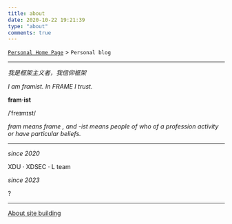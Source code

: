 ```yaml
---
title: about
date: 2020-10-22 19:21:39
type: "about"
comments: true
---
```


[`Personal Home Page`](http://framist.top) > `Personal blog`

---

*我是框架主义者，我信仰框架*

*I am framist. In FRAME I trust.*

**fram·ist**

/ˈfreɪmɪst/

*fram means frame , and -ist means people of who of a profession activity or have particular beliefs.*

---

*since 2020*

XDU  ·  XDSEC   · L team

*since 2023*

?

---

[About site building](https://framist.github.io/post/build-site-for-framist-top.html)